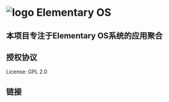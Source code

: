 # ![logo](https://elementary.io/images/launcher-icons/apple-touch-icon.png) Elementary OS


## 本项目专注于Elementary OS系统的应用聚合



## 授权协议

License: GPL 2.0



## 链接
